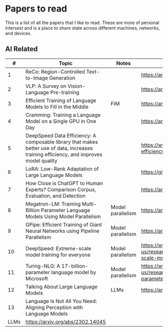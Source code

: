 # Papers to read

This is a list of all the papers that I like to read. These are more of personal intersest and is a place to share state across different machines, networks, and devices.

## AI Related

| #             | Topic         | Notes | URL |
| ------------- |-------------| -----|-----|
| 1 | ReCo: Region-Controlled Text-to-Image Generation |  | https://arxiv.org/pdf/2211.15518v1.pdf |
| 2 | VLP: A Survey on Vision-Language Pre-training |    | https://arxiv.org/abs/2202.09061 |
| 3 | Efficient Training of Language Models to Fill in the Middle | FIM    | https://arxiv.org/abs/2207.14255 |
| 4 | Cramming: Training a Language Model on a Single GPU in One Day |     | https://arxiv.org/abs/2212.14034 |
| 5 | DeepSpeed Data Efficiency: A composable library that makes better use of data, increases training efficiency, and improves model quality |     | https://www.deepspeed.ai/2022/12/11/data-efficiency.html |
| 6 | LoRA: Low-Rank Adaptation of Large Language Models |     | https://github.com/microsoft/LoRA |
| 7 | How Close is ChatGPT to Human Experts? Comparison Corpus, Evaluation, and Detection |     | https://arxiv.org/abs/2301.07597 |
| 8 | Megatron-LM: Training Multi-Billion Parameter Language Models Using Model Parallelism | Model parallelism    | https://arxiv.org/abs/1909.08053 |
| 9 | GPipe: Efficient Training of Giant Neural Networks using Pipeline Parallelism | Model parallelism    | https://arxiv.org/abs/1811.06965 |
| 10 | DeepSpeed: Extreme-scale model training for everyone | Model parallelism    | https://www.microsoft.com/en-us/research/blog/deepspeed-extreme-scale-model-training-for-everyone/ |
| 11 | Turing-NLG: A 17-billion-parameter language model by Microsoft | Model parallelism    | https://www.microsoft.com/en-us/research/blog/turing-nlg-a-17-billion-parameter-language-model-by-microsoft/ |
| 12 | Talking About Large Language Models | LLMs | https://arxiv.org/abs/2212.03551 |
| 13 | Language Is Not All You Need: Aligning Perception with Language Models
 | LLMs | https://arxiv.org/abs/2302.14045 |
